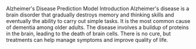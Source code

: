 Alzheimer's Disease Prediction Model
Introduction
Alzheimer's disease is a brain disorder that gradually destroys memory and thinking skills and eventually the ability to carry out simple tasks. It is the most common cause of dementia among older adults. The disease involves a buildup of proteins in the brain, leading to the death of brain cells. There is no cure, but treatments can help manage symptoms and improve quality of life.
